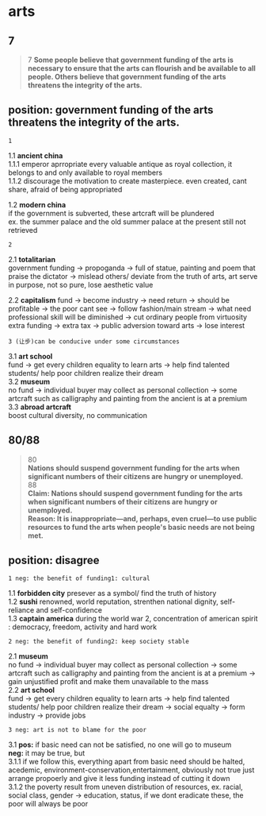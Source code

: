 arts
=====================
7
-----------------------
>7
>**Some people believe that government funding of the arts is necessary to ensure that the arts can flourish and be available to all people. Others believe that government funding of the arts threatens the integrity of the arts.**
## position: government funding of the arts threatens the integrity of the arts.
    1 
1.1 **ancient china**  
1.1.1 emperor aprropriate every valuable antique as royal collection, it belongs to and only available to royal members  
1.1.2 discourage the motivation to create masterpiece. even created, cant share, afraid of being appropriated  

1.2 **modern china**   
if the government is subverted, these artcraft will be plundered  
ex. the summer palace and the old summer palace
at the present still not retrieved   

    2
 2.1 **totalitarian**  
government funding -> propoganda -> full of statue, painting and poem that praise the dictator -> mislead others/ deviate from the truth of arts, art serve in purpose, not so pure, lose aesthetic value  

2.2 **capitalism**
fund -> become industry -> need return -> should be profitable -> the poor cant see -> follow fashion/main stream -> what need professional skill will be diminished ->  cut ordinary people from virtuosity
extra funding -> extra tax -> public adversion toward arts -> lose interest  

    3 (让步)can be conducive under some circumstances
3.1 **art school**  
fund -> get every children equality to learn arts -> help find talented students/ help poor children realize their dream   
3.2 **museum**  
no fund -> individual buyer may collect as personal collection -> some artcraft such as calligraphy and painting from the ancient is at a premium  
3.3 **abroad artcraft**  
boost cultural diversity, no communication  

80/88  
-----------------------  
>80  
>**Nations should suspend government funding for the arts when significant numbers of their citizens are hungry or unemployed.**  
>88  
>**Claim: Nations should suspend government funding for the arts when significant numbers of their citizens are hungry or unemployed.  
Reason: It is inappropriate—and, perhaps, even cruel—to use public resources to fund the arts when people's basic needs are not being met.**    
## position: disagree
    1 neg: the benefit of funding1: cultural
1.1 **forbidden city** presever as a symbol/ find the truth of history  
1.2 **sushi** renowned, world reputation, strenthen national dignity, self-reliance and self-confidence  
1.3 **captain america** during the world war 2, concentration of american spirit : democracy, freedom, activity and hard work  

    2 neg: the benefit of funding2: keep society stable
2.1 **museum**  
no fund -> individual buyer may collect as personal collection -> some artcraft such as calligraphy and painting from the ancient is at a premium -> gain unjustified profit and make them unavailable to the mass  
2.2 **art school**  
fund -> get every children equality to learn arts -> help find talented students/ help poor children realize their dream -> social equalty -> form industry -> provide jobs  

    3 neg: art is not to blame for the poor
3.1
**pos:** if basic need can not be satisfied, no one will go to museum   
**neg:** it may be true, but  
3.1.1 if we follow this, everything apart from basic need should be halted, acedemic, environment-conservation,entertainment, obviously not true
just arrange propoerly and give it less funding instead of cutting it down  
3.1.2 the poverty result from uneven distribution of resources, ex. racial, social class, gender -> education, status, if we dont eradicate these, the poor will always be poor  
<!--stackedit_data:
eyJoaXN0b3J5IjpbMTQ0NDQ5OTk2OCwtMzY3NTc4NzAsLTEyNT
IzNDU4NDUsLTEyNTgyNTMxODYsLTE2NzU4OTEyMDIsLTg5OTQy
MzE3MV19
-->
